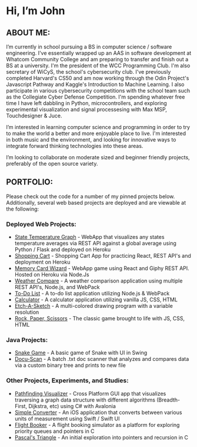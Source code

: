 # Hi, I’m John

## ABOUT ME:<br>
I’m currently in school pursuing a BS in computer science / software engineering. I've essentially wrapped up an AAS in software development at Whatcom Community College and am preparing to transfer and finish out a BS at a university. I'm the president of the WCC Programming Club. I'm also secretary of WiCyS, the school's cybersecurity club. I've previously completed Harvard's CS50 and am now working through the Odin Project's Javascript Pathway and Kaggle's Introduction to Machine Learning. I also participate in various cybersecurity competitions with the school team such as the Collegiate Cyber Defense Competition. I'm spending whatever free time I have left dabbling in Python, microcontrollers, and exploring experimental visualization and signal processesing with Max MSP, Touchdesigner & Juce.

I’m interested in learning computer science and programming in order to try to make the world a better and more enjoyable place to live. I'm interested in both music and the environment, and looking for innovative ways to integrate forward thinking technologies into these areas.

I’m looking to collaborate on moderate sized and beginner friendly projects, preferably of the open source variety.

## PORTFOLIO:<br>
Please check out the code for a number of my pinned projects below. Additionally, several web based projects are deployed and are viewable at the following:

### Deployed Web Projects:

- [State Temperature Graph](https://avg-temp-a27676261ea1.herokuapp.com/) - WebApp that visualizes any states temperature averages via REST API against a global average using Python / Flask and deployed on Heroku
- [Shopping Cart](https://shopping-cart-john-2025-0085dd820296.herokuapp.com/) - Shopping Cart App for practicing React, REST API's and deployment on Heroku
- [Memory Card Wizard](https://memory-wizard-a2bb1920b02e.herokuapp.com/) - WebApp game using React and Giphy REST API. Hosted on Heroku via Node.Js
- [Weather Compare](https://jbhumph.github.io/weather_app/) - A weather comparison application using multiple REST API's, Node.js, and WebPack
- [To-Do List](https://jbhumph.github.io/to-do-list/) - A to-do list application utilizing Node.js & WebPack
- [Calculator](https://jbhumph.github.io/calculator/) - A calculator application utilizing vanilla JS, CSS, HTML
- [Etch-A-Sketch](https://jbhumph.github.io/etch-a-sketch/) - A multi-colored drawing program with a variable resolution
- [Rock, Paper, Scissors](https://jbhumph.github.io/rock-paper-scissors/) - The classic game brought to life with JS, CSS, HTML

### Java Projects:

- [Snake Game](https://github.com/jbhumph/snakeGame) - A basic game of Snake with UI in Swing
- [Docu-Scan](https://github.com/jbhumph/dictionary) - A batch .txt doc scanner that analyzes and compares data via a custom binary tree and prints to new file

### Other Projects, Experiments, and Studies:

- [Pathfinding Visualizer](https://github.com/jbhumph/pathfinding) - Cross Platform GUI app that visualizes traversing a graph data structure with different algorithms (Breadth-First, Dijkstra, etc) using C# with Avalonia
- [Simple Converter](https://github.com/jbhumph/simple-converter) - An iOS application that converts between various units of measurement using Swift / Swift UI
- [Flight Booker](https://github.com/jbhumph/flight_booker) - A flight booking simulator as a platform for exploring priority queues and pointers in C
- [Pascal's Triangle](https://github.com/jbhumph/triangle) - An initial exploration into pointers and recursion in C

<!---
jbhumph/jbhumph is a ✨ special ✨ repository because its `README.md` (this file) appears on your GitHub profile.
You can click the Preview link to take a look at your changes.
--->
